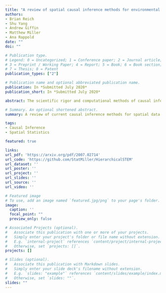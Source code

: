 ```yaml
---
title: "A review of spatial causal inference methods for environmental and epidemiological applications"
authors:
- Brian Reich
- Shu Yang
- Andrew Giffin
- Matthew Miller
- Ana Rappold
date: ""
doi: ""

# Publication type.
# Legend: 0 = Uncategorized; 1 = Conference paper; 2 = Journal article;
# 3 = Preprint / Working Paper; 4 = Report; 5 = Book; 6 = Book section;
# 7 = Thesis; 8 = Patent
publication_types: ["2"]

# Publication name and optional abbreviated publication name.
publication: In *Submitted July 2020*
publication_short: In *Submitted July 2020*

abstract: The scientific rigor and computational methods of causal inference have had great impacts on many disciplines, but have only recently begun to take hold in spatial applications. Spatial casual inference poses analytic challenges due to complex correlation structures and interference between the treatment at one location and the outcomes at others. In this paper, we review the current literature on spatial causal inference and identify areas of future work. We first discuss methods that exploit spatial structure to account for unmeasured confounding variables. We then discuss causal analysis in the presence of spatial interference including several common assumptions used to reduce the complexity of the interference patterns under consideration. These methods are extended to the spatiotemporal case where we compare and contrast the potential outcomes framework with Granger causality, and to geostatistical analyses involving spatial random fields of treatments and responses. The methods are introduced in the context of observational environmental and epidemiological studies, and are compared using both a simulation study and analysis of the effect of ambient air pollution on COVID-19 mortality rate. Code to implement many of the methods using the popular Bayesian software OpenBUGS is provided.

# Summary. An optional shortened abstract.
summary: A review of current causal inference methods for spatial data.

tags:
- Causal Inference
- Spatial Statistics

featured: true

links:
url_pdf: 'https://arxiv.org/pdf/2007.02714'
url_code: 'https://github.com/StatMiller/HierarchicalSTEM'
url_dataset: ''
url_poster: ''
url_project: ''
url_slides: ''
url_source: ''
url_video: ''

# Featured image
# To use, add an image named `featured.jpg/png` to your page's folder. 
image:
  caption: ''
  focal_point: ""
  preview_only: false

# Associated Projects (optional).
#   Associate this publication with one or more of your projects.
#   Simply enter your project's folder or file name without extension.
#   E.g. `internal-project` references `content/project/internal-project/index.md`.
#   Otherwise, set `projects: []`.
projects: []

# Slides (optional).
#   Associate this publication with Markdown slides.
#   Simply enter your slide deck's filename without extension.
#   E.g. `slides: "example"` references `content/slides/example/index.md`.
#   Otherwise, set `slides: ""`.
slides: ""
---
```


